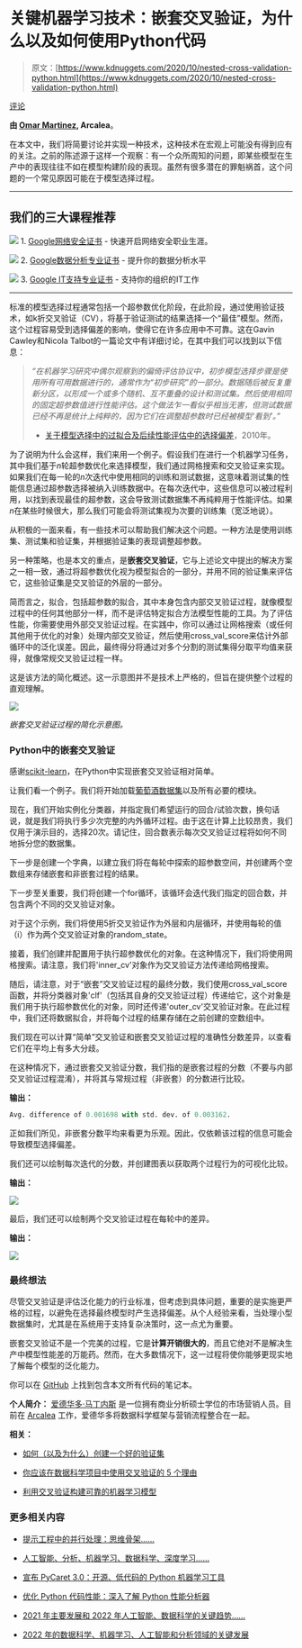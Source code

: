 # 关键机器学习技术：嵌套交叉验证，为什么以及如何使用Python代码

> 原文：[https://www.kdnuggets.com/2020/10/nested-cross-validation-python.html](https://www.kdnuggets.com/2020/10/nested-cross-validation-python.html)

[评论](#comments)

**由 [Omar Martinez](https://www.linkedin.com/in/omarmartinez182/), Arcalea**。

在本文中，我们将简要讨论并实现一种技术，这种技术在宏观上可能没有得到应有的关注。之前的陈述源于这样一个观察：有一个众所周知的问题，即某些模型在生产中的表现往往不如在模型构建阶段的表现。虽然有很多潜在的罪魁祸首，这个问题的一个常见原因可能在于模型选择过程。

* * *

## 我们的三大课程推荐

![](../Images/0244c01ba9267c002ef39d4907e0b8fb.png) 1\. [Google网络安全证书](https://www.kdnuggets.com/google-cybersecurity) - 快速开启网络安全职业生涯。

![](../Images/e225c49c3c91745821c8c0368bf04711.png) 2\. [Google数据分析专业证书](https://www.kdnuggets.com/google-data-analytics) - 提升你的数据分析水平

![](../Images/0244c01ba9267c002ef39d4907e0b8fb.png) 3\. [Google IT支持专业证书](https://www.kdnuggets.com/google-itsupport) - 支持你的组织的IT工作

* * *

标准的模型选择过程通常包括一个超参数优化阶段，在此阶段，通过使用验证技术，如k折交叉验证（CV），将基于验证测试的结果选择一个“最佳”模型。然而，这个过程容易受到选择偏差的影响，使得它在许多应用中不可靠。这在Gavin Cawley和Nicola Talbot的一篇论文中有详细讨论，在其中我们可以找到以下信息：

> *“在机器学习研究中偶尔观察到的偏倚评估协议中，初步模型选择步骤是使用所有可用数据进行的，通常作为“初步研究”的一部分。数据随后被反复重新分区，以形成一个或多个随机、互不重叠的设计和测试集。然后使用相同的固定超参数值进行性能评估。这个做法乍一看似乎相当无害，但测试数据已经不再是统计上纯粹的，因为它们在调整超参数时已经被模型‘看到’。”*
> 
> - [关于模型选择中的过拟合及后续性能评估中的选择偏差](https://jmlr.csail.mit.edu/papers/volume11/cawley10a/cawley10a.pdf)，2010年。

为了说明为什么会这样，我们来用一个例子。假设我们在进行一个机器学习任务，其中我们基于*n*轮超参数优化来选择模型，我们通过网格搜索和交叉验证来实现。如果我们在每一轮的*n*次迭代中使用相同的训练和测试数据，这意味着测试集的性能信息通过超参数选择被纳入训练数据中。在每次迭代中，这些信息可以被过程利用，以找到表现最佳的超参数，这会导致测试数据集不再纯粹用于性能评估。如果*n*在某些时候很大，那么我们可能会将测试集视为次要的训练集（宽泛地说）。

从积极的一面来看，有一些技术可以帮助我们解决这个问题。一种方法是使用训练集、测试集和验证集，并根据验证集的表现调整超参数。

另一种策略，也是本文的重点，是**嵌套交叉验证**，它与上述论文中提出的解决方案之一相一致，通过将超参数优化视为模型拟合的一部分，并用不同的验证集来评估它，这些验证集是交叉验证的外层的一部分。

简而言之，拟合，包括超参数的拟合，其中本身包含内部交叉验证过程，就像模型过程中的任何其他部分一样，而不是评估特定拟合方法模型性能的工具。为了评估性能，你需要使用外部交叉验证过程。在实践中，你可以通过让网格搜索（或任何其他用于优化的对象）处理内部交叉验证，然后使用cross_val_score来估计外部循环中的泛化误差。因此，最终得分将通过对多个分割的测试集得分取平均值来获得，就像常规交叉验证过程一样。

这是该方法的简化概述。这一示意图并不是技术上严格的，但旨在提供整个过程的直观理解。

![](../Images/de4aa608e4442ce1f06da7ffe8109d41.png)

*嵌套交叉验证过程的简化示意图。*

### Python中的嵌套交叉验证

感谢[scikit-learn](https://scikit-learn.org/)，在Python中实现嵌套交叉验证相对简单。

让我们看一个例子。我们将开始加载[葡萄酒数据集](https://scikit-learn.org/stable/modules/generated/sklearn.datasets.load_wine.html#sklearn.datasets.load_wine)以及所有必要的模块。

现在，我们开始实例化分类器，并指定我们希望运行的回合/试验次数，换句话说，就是我们将执行多少次完整的内外循环过程。由于这在计算上比较昂贵，我们仅用于演示目的，选择20次。请记住，回合数表示每次交叉验证过程将如何不同地拆分您的数据集。

下一步是创建一个字典，以建立我们将在每轮中探索的超参数空间，并创建两个空数组来存储嵌套和非嵌套过程的结果。

下一步至关重要，我们将创建一个for循环，该循环会迭代我们指定的回合数，并包含两个不同的交叉验证对象。

对于这个示例，我们将使用5折交叉验证作为外层和内层循环，并使用每轮的值（i）作为两个交叉验证对象的random_state。

接着，我们创建并配置用于执行超参数优化的对象。在这种情况下，我们将使用网格搜索。请注意，我们将'inner_cv'对象作为交叉验证方法传递给网格搜索。

随后，请注意，对于“嵌套”交叉验证过程的最终分数，我们使用cross_val_score函数，并将分类器对象'clf'（包括其自身的交叉验证过程）传递给它，这个对象是我们用于执行超参数优化的对象，同时还传递'outer_cv'交叉验证对象。在此过程中，我们还将数据拟合，并将每个过程的结果存储在之前创建的空数组中。

我们现在可以计算“简单”交叉验证和嵌套交叉验证过程的准确性分数差异，以查看它们在平均上有多大分歧。

在这种情况下，通过嵌套交叉验证分数，我们指的是嵌套过程的分数（不要与内部交叉验证过程混淆），并将其与常规过程（非嵌套）的分数进行比较。

**输出：**

```py
Avg. difference of 0.001698 with std. dev. of 0.003162.

```

正如我们所见，非嵌套分数平均来看更为乐观。因此，仅依赖该过程的信息可能会导致模型选择偏差。

我们还可以绘制每次迭代的分数，并创建图表以获取两个过程行为的可视化比较。

**输出：**

![](../Images/4fd278f5460b4e7fb02cff5c757ca4a7.png)

最后，我们还可以绘制两个交叉验证过程在每轮中的差异。

**输出：**

![](../Images/2866efccbead0cc67410ff0a538a951f.png)

### 最终想法

尽管交叉验证是评估泛化能力的行业标准，但考虑到具体问题，重要的是实施更严格的过程，以避免在选择最终模型时产生选择偏差。从个人经验来看，当处理小型数据集时，尤其是在系统用于支持复杂决策时，这一点尤为重要。

嵌套交叉验证不是一个完美的过程，它是**计算开销很大的**，而且它绝对不是解决生产中模型性能差的万能药。然而，在大多数情况下，这一过程将使你能够更现实地了解每个模型的泛化能力。

你可以在 [GitHub](https://github.com/omartinez182/data-science-notebooks/blob/master/Nested_Cross_Validation_in_Python.ipynb) 上找到包含本文所有代码的笔记本。

**个人简介：** [爱德华多·马丁内斯](https://www.linkedin.com/in/omarmartinez182/) 是一位拥有商业分析硕士学位的市场营销人员。目前在 [Arcalea](https://arcalea.com/) 工作，爱德华多将数据科学框架与营销流程整合在一起。

**相关：**

+   [如何（以及为什么）创建一个好的验证集](https://www.kdnuggets.com/2017/11/create-good-validation-set.html)

+   [你应该在数据科学项目中使用交叉验证的 5 个理由](https://www.kdnuggets.com/2018/10/5-reasons-cross-validation-data-science-projects.html)

+   [利用交叉验证构建可靠的机器学习模型](https://www.kdnuggets.com/2018/08/building-reliable-machine-learning-models-cross-validation.html)

### 更多相关内容

+   [提示工程中的并行处理：思维骨架……](https://www.kdnuggets.com/parallel-processing-in-prompt-engineering-the-skeleton-of-thought-technique)

+   [人工智能、分析、机器学习、数据科学、深度学习……](https://www.kdnuggets.com/2021/12/developments-predictions-ai-machine-learning-data-science-research.html)

+   [宣布 PyCaret 3.0：开源、低代码的 Python 机器学习工具](https://www.kdnuggets.com/2023/03/announcing-pycaret-30-opensource-lowcode-machine-learning-python.html)

+   [优化 Python 代码性能：深入了解 Python 性能分析器](https://www.kdnuggets.com/2023/02/optimizing-python-code-performance-deep-dive-python-profilers.html)

+   [2021 年主要发展和 2022 年人工智能、数据科学的关键趋势……](https://www.kdnuggets.com/2021/12/trends-ai-data-science-ml-technology.html)

+   [2022 年的数据科学、机器学习、人工智能和分析领域的关键发展](https://www.kdnuggets.com/2022/12/key-data-science-machine-learning-ai-analytics-developments-2022.html)
